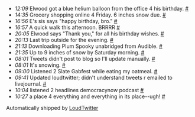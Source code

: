 <html><body><ul class="loudtwitter"><li><em>12:09</em> Elwood got a blue helium balloon from the office 4 his birthday. <a href="http://twitter.com/merrill517/statuses/1104846757">#</a></li> <li><em>14:35</em> Grocery shopping online 4 Friday. 6 inches snow due. <a href="http://twitter.com/merrill517/statuses/1105156889">#</a></li> <li><em>16:56</em> E's sis says "happy birthday, bro." <a href="http://twitter.com/merrill517/statuses/1105458592">#</a></li> <li><em>16:57</em> A quick walk this afternoon. BRRRR <a href="http://twitter.com/merrill517/statuses/1105459693">#</a></li> <li><em>20:05</em> Elwood says "Thank you," for all his birthday wishes. <a href="http://twitter.com/merrill517/statuses/1105781966">#</a></li> <li><em>20:13</em> Last trip outside for the evening. <a href="http://twitter.com/merrill517/statuses/1105796644">#</a></li> <li><em>21:13</em> Downloading Plum Spooky unabridged from Audible. <a href="http://twitter.com/merrill517/statuses/1105899928">#</a></li> <li><em>21:35</em> Up to 9 inches of snow by Saturday morning. <a href="http://twitter.com/merrill517/statuses/1105941384">#</a></li> <li><em>08:01</em> Tweets didn't post to blog so I'll update manually. <a href="http://twitter.com/merrill517/statuses/1106726810">#</a></li> <li><em>08:01</em> It's snowing. <a href="http://twitter.com/merrill517/statuses/1106727686">#</a></li> <li><em>09:00</em> Listened 2 Slate Gabfest while eating my oatmeal. <a href="http://twitter.com/merrill517/statuses/1106846067">#</a></li> <li><em>09:41</em> Updated loudtwitter; didn't understand tweets r emailed to livejournal. <a href="http://twitter.com/merrill517/statuses/1106937175">#</a></li> <li><em>10:04</em> listened 2 headlines democracynow podcast <a href="http://twitter.com/merrill517/statuses/1106989304">#</a></li> <li><em>10:27</em> a place 4 everything and everything in its place--ugh! <a href="http://twitter.com/merrill517/statuses/1107043618">#</a></li></ul>Automatically shipped by <a href="http://www.loudtwitter.com">LoudTwitter</a></body></html>